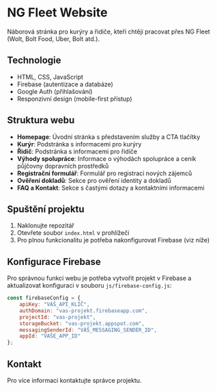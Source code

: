 # NG Fleet Website

Náborová stránka pro kurýry a řidiče, kteří chtějí pracovat přes NG Fleet (Wolt, Bolt Food, Uber, Bolt atd.).

## Technologie

- HTML, CSS, JavaScript
- Firebase (autentizace a databáze)
- Google Auth (přihlašování)
- Responzivní design (mobile-first přístup)

## Struktura webu

- **Homepage**: Úvodní stránka s představením služby a CTA tlačítky
- **Kurýr**: Podstránka s informacemi pro kurýry
- **Řidič**: Podstránka s informacemi pro řidiče
- **Výhody spolupráce**: Informace o výhodách spolupráce a ceník půjčovny dopravních prostředků
- **Registrační formulář**: Formulář pro registraci nových zájemců
- **Ověření dokladů**: Sekce pro ověření identity a dokladů
- **FAQ a Kontakt**: Sekce s častými dotazy a kontaktními informacemi

## Spuštění projektu

1. Naklonujte repozitář
2. Otevřete soubor `index.html` v prohlížeči
3. Pro plnou funkcionalitu je potřeba nakonfigurovat Firebase (viz níže)

## Konfigurace Firebase

Pro správnou funkci webu je potřeba vytvořit projekt v Firebase a aktualizovat konfiguraci v souboru `js/firebase-config.js`:

```javascript
const firebaseConfig = {
    apiKey: "VÁŠ_API_KLÍČ",
    authDomain: "vas-projekt.firebaseapp.com",
    projectId: "vas-projekt",
    storageBucket: "vas-projekt.appspot.com",
    messagingSenderId: "VÁŠ_MESSAGING_SENDER_ID",
    appId: "VAŠE_APP_ID"
};
```

## Kontakt

Pro více informací kontaktujte správce projektu. 